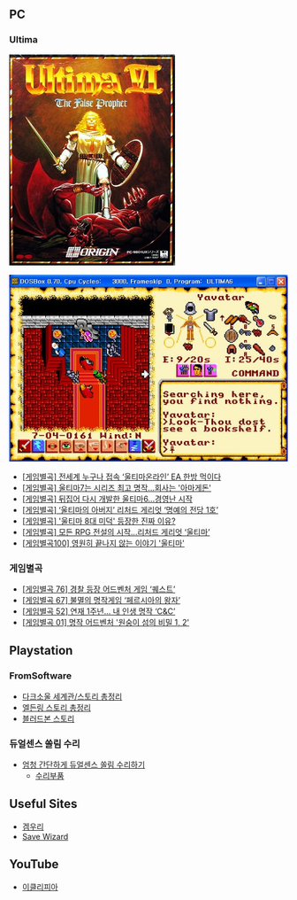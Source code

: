 ## PC

### Ultima

![Ultima VI: The False Prophet DOS front cover](./_media/Ultima6_1.jpg)

![Ultima 6 (Original)](./_media/Ultima6_2.jpg)



- [[게임별곡] 전세계 누구나 접속 ‘울티마온라인’ EA 한방 먹이다](https://gametoc.hankyung.com/news/articleView.html?idxno=56677)
- [[게임별곡] 울티마7는 시리즈 최고 명작...회사는 '아마게돈'](https://gametoc.hankyung.com/news/articleView.html?idxno=56618)
- [[게임별곡] 뒤집어 다시 개발한 울티마6...경영난 시작](https://gametoc.hankyung.com/news/articleView.html?idxno=56518)
- [[게임별곡] ‘울티마의 아버지’ 리처드 게리엇 ‘명예의 전당 1호’](https://gametoc.hankyung.com/news/articleView.html?idxno=56451) 
- [[게임별곡] '울티마 8대 미덕' 등장한 진짜 이유?](https://gametoc.hankyung.com/news/articleView.html?idxno=56357)
- [[게임별곡] 모든 RPG 전설의 시작...리처드 게리엇 ‘울티마’](https://gametoc.hankyung.com/news/articleView.html?idxno=56312)
- [[게임별곡100] 영원히 끝나지 않는 이야기 '울티마'](http://www.gametoc.co.kr/news/articleView.html?idxno=26904)



### 게임별곡

- [[게임별곡 76] 경찰 등장 어드벤처 게임 ‘퀘스트’](https://gametoc.hankyung.com/news/articleView.html?idxno=22287)
- [[게임별곡 67] 불멸의 명작게임 ‘페르시아의 왕자’](https://gametoc.hankyung.com/news/articleView.html?idxno=20321)
- [[게임별곡 52] 연재 1주년... 내 인생 명작 ‘C&C’](https://gametoc.hankyung.com/news/articleView.html?idxno=17130)
- [[게임별곡 01] 명작 어드벤처 '원숭이 섬의 비밀 1, 2'](http://www.gametoc.co.kr/news/articleView.html?idxno=8251) 




## Playstation

### FromSoftware

- [다크소울 세계관/스토리 총정리](https://bbs.ruliweb.com/family/4892/board/17/read/49)
- [엘든링 스토리 총정리](https://bbs.ruliweb.com/family/4892/board/185738/read/35950?search_key=%EB%A0%88%EB%82%A0%EB%9D%BC&search_type=subject_content&utm_source=pocket_mylist)
- [블러드본 스토리](https://bbs.ruliweb.com/game/82048/read/8311689?)



### 듀얼센스 쏠림 수리

- [엄청 간단하게 듀얼센스 쏠림 수리하기](https://www.youtube.com/watch?v=4L7rdtpV5d8)
  - [수리부품](https://ko.aliexpress.com/item/33017818063.html?spm=a2g0o.order_list.order_list_main.5.6840140fhgVB46&gatewayAdapt=glo2kor)



## Useful Sites

- [겜우리](https://gamewoori.com/)
- [Save Wizard](https://www.savewizard.net/)



## YouTube

- [이클리피아](https://www.youtube.com/user/eclipiablog/playlists)
